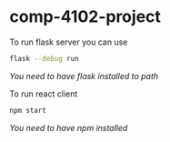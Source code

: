 # comp-4102-project

To run flask server you can use
```bash
flask --debug run
```
*You need to have flask installed to path*

To run react client
```bash
npm start
```
*You need to have npm installed*
